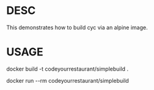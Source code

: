 DESC
====

This demonstrates how to build cyc via an alpine image.

USAGE
=====

docker build -t codeyourrestaurant/simplebuild .

docker run --rm codeyourrestaurant/simplebuild
